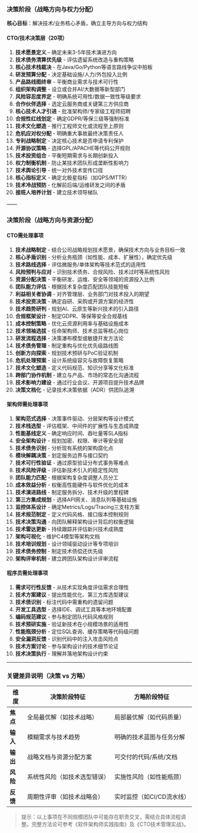 ### 决策阶段（战略方向与权力分配）

**核心目标**：解决技术/业务核心矛盾，确立主导方向与权力结构

#### CTO/技术决策层（20项）

1. **技术愿景定义** - 确定未来3-5年技术演进方向
2. **技术债务清算优先级** - 评估遗留系统改造与重构策略
3. **核心技术栈裁决** - 在Java/Go/Python等语言路线争议中拍板
4. **研发预算分配** - 决定基础设施/人力/外包投入比例
5. **产品路线图终审** - 平衡商业需求与技术可行性
6. **组织架构调整** - 设立或合并AI/大数据等新型部门
7. **风险容忍度界定** - 明确系统可用性/数据一致性等级要求
8. **合作伙伴选择** - 选定云服务商或关键第三方供应商
9. **核心技术人才引进** - 批准架构师/专家级工程师招聘
10. **合规性红线划定** - 确定GDPR/等保三级等强制标准
11. **技术文化塑造** - 推行工程师文化或流程至上原则
12. **危机应对权分配** - 明确重大事故最终决策责任人
13. **专利战略制定** - 决定核心技术是否申请专利保护
14. **开源协议策略** - 选择GPL/APACHE等代码公开规则
15. **技术投资组合** - 平衡短期需求与长期创新投入
16. **权力制衡机制** - 防止某技术团队形成垄断性影响力
17. **技术舆论引导** - 统一对外技术宣传口径
18. **核心指标定义** - 确定北极星指标（如QPS/MTTR）
19. **技术冷战预防** - 化解前后端/运维研发之间的矛盾
20. **接班人培养计划** - 建立技术领导梯队

——

### 决策阶段（战略方向与资源分配）

#### **CTO需处理事项**

1. **技术战略制定** - 结合公司战略规划技术愿景，确保技术方向与业务目标一致
2. **核心矛盾识别** - 分析业务瓶颈（如性能、成本、扩展性），确定优先级
3. **技术路线选择** - 评估微服务/单体架构等技术范式的适用性
4. **风险预判与应对** - 识别技术债务、合规风险、技术过时等系统性风险
5. **资源分配决策** - 平衡研发、运维、安全等领域的资源投入比例
6. **团队能力评估** - 根据技术复杂度匹配团队技能短板
7. **利益相关者协调** - 对齐管理层、业务部门对技术投入的期望
8. **技术投资决策** - 确定自研、采购或开源方案的经济性
9. **技术趋势研判** - 规划AI、云原生等新兴技术的引入路径
10. **合规框架设计** - 制定GDPR、等保等安全合规基线
11. **成本控制策略** - 优化云资源利用率与基础设施成本
12. **技术领袖选拔** - 任命架构师、技术总监等核心岗位
13. **研发流程选择** - 决策瀑布模型或敏捷开发方法论
14. **技术债务管理** - 制定重构与优化优先级路线图
15. **创新方向探索** - 规划技术预研与PoC验证机制
16. **危机处理预案** - 设计系统级容灾与故障恢复策略
17. **技术文化塑造** - 定义代码规范、知识分享等文化标准
18. **跨部门协作机制** - 建立与产品、市场的常态化沟通流程
19. **技术影响力建设** - 通过行业会议、开源项目提升技术品牌
20. **决策文档化** - 记录技术决策依据（ADR）供团队追溯

#### **架构师需处理事项**

1. **架构范式选择** - 决策事件驱动、分层架构等设计模式
2. **技术栈选型** - 评估框架、中间件的扩展性与生态成熟度
3. **性能基线定义** - 确定响应时间、吞吐量等SLA指标
4. **安全架构设计** - 规划加密、权限、审计等安全层
5. **技术债务识别** - 分析现有系统的架构腐化点
6. **模块解耦决策** - 划定服务边界与接口契约
7. **技术可行性验证** - 通过原型验证分布式事务等难点
8. **技术风险评级** - 评估新技术引入的稳定性风险
9. **团队能力匹配** - 根据架构复杂度调整人员分工
10. **成本效益分析** - 权衡高性能硬件与软件优化的成本
11. **技术演进路线** - 制定服务拆分、技术升级的里程碑
12. **第三方集成规划** - 选择API网关、消息队列等基础设施
13. **监控体系设计** - 确定Metrics/Logs/Tracing三支柱方案
14. **技术规范制定** - 定义代码风格、接口版本控制规则
15. **技术决策沟通** - 向团队解释架构设计背后的权衡逻辑
16. **技术雷达更新** - 持续跟踪并评估新兴技术成熟度
17. **架构可视化** - 维护C4模型等架构文档
18. **技术培训规划** - 设计领域驱动设计等专项培训
19. **技术债务控制** - 制定技术债偿还优先级
20. **架构评审机制** - 建立跨团队架构设计评审流程

#### **程序员需处理事项**

1. **需求可行性反馈** - 从技术实现角度评估需求合理性
2. **技术方案建议** - 提出性能优化、第三方库选型建议
3. **技术债识别** - 标注代码中需重构的遗留问题
4. **开发工具选型** - 选择IDE、调试工具等本地环境配置
5. **编码规范建议** - 参与制定团队代码风格规则
6. **技术预研实施** - 验证新技术在小规模场景的适用性
7. **性能瓶颈分析** - 定位SQL查询、缓存策略等代码级问题
8. **安全漏洞反馈** - 识别代码中的注入攻击风险点
9. **技术方案讨论** - 参与架构设计的技术细节论证
10. **技术决策执行** - 理解并落地架构设计约束



------

### 关键差异说明（决策 vs 方略）

| 维度     | 决策阶段特征                 | 方略阶段特征              |
| -------- | ---------------------------- | ------------------------- |
| **焦点** | 全局最优解（如技术战略）     | 局部最优解（如代码质量）  |
| **输入** | 模糊需求与技术趋势           | 明确的技术蓝图与任务分解  |
| **输出** | 战略文档与资源分配方案       | 可交付的代码/系统/文档    |
| **风险** | 系统性风险（如技术选型错误） | 实施性风险（如性能瓶颈）  |
| **反馈** | 周期性评审（如技术战略会）   | 实时监控（如CI/CD流水线） |

> 提示：以上事项在不同规模团队中可能存在职责交叉，需结合具体流程调整。完整方法论可参考《软件架构师实践指南》及《CTO技术管理实战》。
